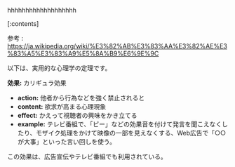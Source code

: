 

hhhhhhhhhhhhhhhhhhh
    
[:contents]

参考 : https://ja.wikipedia.org/wiki/%E3%82%AB%E3%83%AA%E3%82%AE%E3%83%A5%E3%83%A9%E5%8A%B9%E6%9E%9C

以下は、実用的な心理学の定理です。

**効果:** カリギュラ効果
- **action:** 他者から行為などを強く禁止されると
- **content:** 欲求が高まる心理現象
- **effect:** かえって視聴者の興味をかき立てる
- **example:** テレビ番組で、「ピー」などの効果音を付けて発言を聞こえなくしたり、モザイク処理をかけて映像の一部を見えなくする、Web広告で「○○が大事」といった言い回しを使う。

この効果は、広告宣伝やテレビ番組でも利用されている。

    